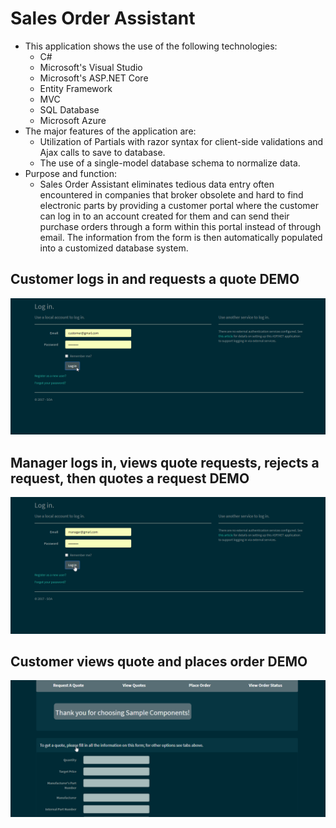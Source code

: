 # Sales Order Assistant
- This application shows the use of the following technologies:
  - C#  
  - Microsoft's Visual Studio
  - Microsoft's ASP.NET Core 
  - Entity Framework
  - MVC
  - SQL Database 
  - Microsoft Azure
- The major features of the application are:
  - Utilization of Partials with razor syntax for client-side validations and Ajax calls to save to database. 
  - The use of a single-model database schema to normalize data.
- Purpose and function:
  - Sales Order Assistant eliminates tedious data entry often encountered in companies that broker obsolete and 
  hard to find electronic parts by providing a customer portal where the customer can log in to an account created 
  for them and can send their purchase orders through a form within this portal instead of through email. 
  The information from the form is then automatically populated into a customized database system.     
## Customer logs in  and requests a quote DEMO
![](https://github.com/blaise594/Sales_Order_Assistant/blob/master/SOA/media/SOACustomerLoginandRFQ.gif?raw=true)
## Manager logs in, views quote requests, rejects a request, then quotes a request DEMO
![](https://github.com/blaise594/Sales_Order_Assistant/blob/master/SOA/media/SOAManagerLoginandRFQ.gif?raw=true)
## Customer views quote and places order DEMO
![](https://github.com/blaise594/Sales_Order_Assistant/blob/master/SOA/media/SOACustomerViewQuotes.gif?raw=true)

